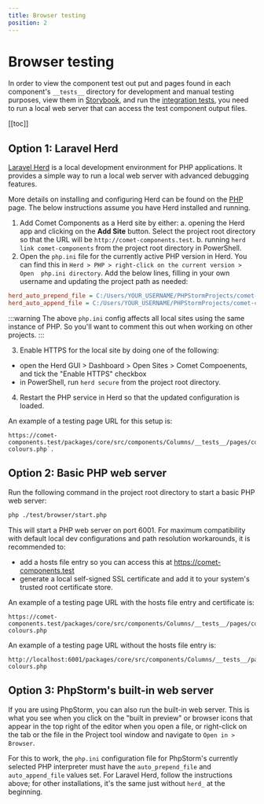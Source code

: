 ```yaml
---
title: Browser testing
position: 2
---
```


# Browser testing

In order to view the component test out put and pages found in each component's `__tests__` directory for development and manual testing purposes, view them in [Storybook](./storybook.md), and run the [integration tests](./integration-tests.md), you need to run a local web server that can access the test component output files.

[[toc]]

## Option 1: Laravel Herd <Badge text="Recommended" vertical="middle" type="tip" />
[Laravel Herd](https://herd.laravel.com) is a local development environment for PHP applications. It provides a simple way to run a local web server with advanced debugging features.

More details on installing and configuring Herd can be found on the [PHP](../tooling/php.md) page. The below instructions assume you have Herd installed and running.

1. Add Comet Components as a Herd site by either:
   a. opening the Herd app and clicking on the **Add Site** button. Select the project root directory so that the URL will be `http://comet-components.test`.
   b. running `herd link comet-components` from the project root directory in PowerShell.
2. Open the `php.ini` file for the currently active PHP version in Herd. You can find this in `Herd > PHP > right-click on the current version > Open 
php.ini directory`. Add the below lines, filling in your own username and updating the project path as needed:

```ini
herd_auto_prepend_file = C:/Users/YOUR_USERNAME/PHPStormProjects/comet-components/test/browser/wrapper-open.php
herd_auto_append_file = C:/Users/YOUR_USERNAME/PHPStormProjects/comet-components/test/browser/wrapper-close.php
```

:::warning
The above `php.ini` config affects all local sites using the same instance of PHP. So you'll want to comment this out when working on other projects.
:::

3. Enable HTTPS for the local site by doing one of the following:
  - open the Herd GUI > Dashboard > Open Sites > Comet Compoenents, and tick the "Enable HTTPS" checkbox
  - in PowerShell, run `herd secure` from the project root directory.

4. Restart the PHP service in Herd so that the updated configuration is loaded.

An example of a testing page URL for this setup is:

```
https://comet-components.test/packages/core/src/components/Columns/__tests__/pages/columns-colours.php`.
```

## Option 2: Basic PHP web server

Run the following command in the project root directory to start a basic PHP web server:
	
```bash
php ./test/browser/start.php
```

This will start a PHP web server on port 6001. For maximum compatibility with default local dev configurations and path resolution workarounds, it is recommended to:
- add a hosts file entry so you can access this at https://comet-components.test 
- generate a local self-signed SSL certificate and add it to your system's trusted root certificate store.

An example of a testing page URL with the hosts file entry and certificate is:
```
https://comet-components.test/packages/core/src/components/Columns/__tests__/pages/columns-colours.php
```

An example of a testing page URL without the hosts file entry is:
```
http://localhost:6001/packages/core/src/components/Columns/__tests__/pages/columns-colours.php
```

## Option 3: PhpStorm's built-in web server

If you are using PhpStorm, you can also run the built-in web server. This is what you see when you click on the "built in preview" or browser icons that appear in the top right of the editor when you open a file, or right-click on the tab or the file in the Project tool window and navigate to `Open in > Browser`.

For this to work, the `php.ini` configuration file for PhpStorm's currently selected PHP interpreter must have the `auto_prepend_file` and `auto_append_file` values set. For Laravel Herd, follow the instructions above; for other installations, it's the same just without `herd_` at the beginning.

